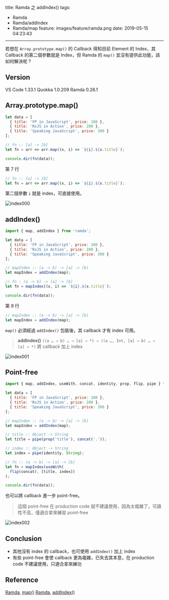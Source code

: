 title: Ramda 之 addIndex()
tags:
  - Ramda
  - Ramda/addIndex
  - Ramda/map
feature: images/feature/ramda.png
date: 2019-05-15 04:23:43
---
若想在 `Array.prototype.map()` 的 Callback 得知目前 Element 的 Index，其 Callback 的第二個參數就是 Index，但 Ramda 的 `map()` 並沒有提供此功能，該如何解決呢 ?

<!-- more -->

## Version

VS Code 1.33.1
Quokka 1.0.209
Ramda 0.26.1

## Array.prototype.map()

```javascript
let data = [
  { title: 'FP in JavaScript', price: 100 },
  { title: 'RxJS in Action', price: 200 },
  { title: 'Speaking JavaScript', price: 300 }
];

// fn :: [a] -> [b]
let fn = arr => arr.map((x, i) => `${i}.${x.title}`);

console.dir(fn(data));
```

第 7 行

```javascript
// fn :: [a] -> [b]
let fn = arr => arr.map((x, i) => `${i}.${x.title}`);
```

第二個參數 `i` 就是 index，可直接使用。

![index000](/images/ramda/addindex/index000.png)

## addIndex()

```javascript
import { map, addIndex } from 'ramda';

let data = [
  { title: 'FP in JavaScript', price: 100 },
  { title: 'RxJS in Action', price: 200 },
  { title: 'Speaking JavaScript', price: 300 }
];

// mapIndex :: (a -> b) -> [a] -> [b]
let mapIndex = addIndex(map);

// fn : (a -> b) -> [a] -> [b]
let fn = mapIndex((x, i) => `${i}.${x.title}`);

console.dir(fn(data));
```

第 9 行

```javascript
// mapIndex :: (a -> b) -> [a] -> [b]
let mapIndex = addIndex(map);
```

`map()` 必須經過 `addIndex()` 包裝後，其 callback 才有 index 可用。

>**addIndex()**
>`((a … → b) … → [a] → *) → ((a …, Int, [a] → b) … → [a] → *)`
>將 callback 加上 index

![index001](/images/ramda/addindex/index001.png)

## Point-free

```javascript
import { map, addIndex, useWith, concat, identity, prop, flip, pipe } from 'ramda';

let data = [
  { title: 'FP in JavaScript', price: 100 },
  { title: 'RxJS in Action', price: 200 },
  { title: 'Speaking JavaScript', price: 300 }
];

// mapIndex :: (a -> b) -> [a] -> [b]
let mapIndex = addIndex(map);

// title :: Object -> String
let title = pipe(prop('title'), concat('.'));

// index :: Object -> String
let index = pipe(identity, String);

// fn :: (a -> b) -> [a] -> [b]
let fn = mapIndex(useWith(
  flip(concat), [title, index])
);

console.dir(fn(data));
```

也可以將 callback 進一步 point-free。

> 這個 point-free 在 production code 就不建議使用，因為太複雜了，可讀性不高，僅適合拿來練習 point-free

![index002](/images/ramda/addindex/index002.png)

## Conclusion

* 其他沒有 index 的 callback，也可使用 `addIndex()` 加上 index
* 有些 point-free 會使 callback 更為複雜，已失去其本意，在 production code 不建議使用，只適合拿來練功

## Reference

[Ramda](https://ramdajs.com), [map()](https://ramdajs.com/docs/#map)
[Ramda](https://ramdajs.com), [addIndex()](https://ramdajs.com/docs/#addIndex)